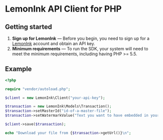 # LemonInk API Client for PHP

## Getting started

1. **Sign up for LemonInk** — Before you begin, you need to sign up for a [LemonInk](https://lemonink.co/register) account and obtain an API key.
2. **Minimum requirements** — To run the SDK, your system will need to meet the minimum requirements, including having PHP >= 5.5.

## Example

````PHP
<?php

require "vendor/autoload.php";

$client = new LemonInk\Client("your-api-key");

$transaction = new LemonInk\Models\Transaction();
$transaction->setMasterId("id-of-a-master-file");
$transaction->setWatermarkValue("Text you want to have embedded in your file");

$client->save($transaction);

echo "Download your file from {$transaction->getUrl()}\n";

````
